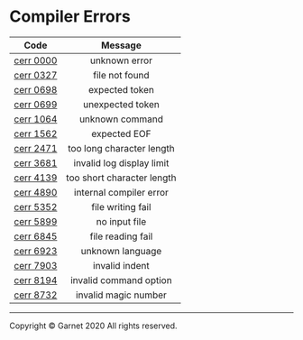# Compiler Errors

|Code|Message|
|:-:|:-:|
|[cerr 0000](/docs/en/releases/ches0/tools/compiler/errors/cerr0000.md)|unknown error|
|[cerr 0327](/docs/en/releases/ches0/tools/compiler/errors/cerr0327.md)|file not found|
|[cerr 0698](/docs/en/releases/ches0/tools/compiler/errors/cerr0698.md)|expected token|
|[cerr 0699](/docs/en/releases/ches0/tools/compiler/errors/cerr0699.md)|unexpected token|
|[cerr 1064](/docs/en/releases/ches0/tools/compiler/errors/cerr1064.md)|unknown command|
|[cerr 1562](/docs/en/releases/ches0/tools/compiler/errors/cerr1562.md)|expected EOF|
|[cerr 2471](/docs/en/releases/ches0/errors/cerr2471.md)|too long character length|
|[cerr 3681](/docs/en/releases/ches0/errors/cerr3681.md)|invalid log display limit|
|[cerr 4139](/docs/en/releases/ches0/tools/compiler/errors/cerr4139.md)|too short character length|
|[cerr 4890](/docs/en/releases/ches0/tools/compiler/errors/cerr4890.md)|internal compiler error|
|[cerr 5352](/docs/en/releases/ches0/tools/compiler/errors/cerr5352.md)|file writing fail|
|[cerr 5899](/docs/en/releases/ches0/tools/compiler/errors/cerr5899.md)|no input file|
|[cerr 6845](/docs/en/releases/ches0/tools/compiler/errors/cerr6845.md)|file reading fail|
|[cerr 6923](/docs/en/releases/ches0/tools/compiler/errors/cerr6923.md)|unknown language|
|[cerr 7903](/docs/en/releases/ches0/tools/compiler/errors/cerr7903.md)|invalid indent|
|[cerr 8194](/docs/en/releases/ches0/tools/compiler/errors/cerr8194.md)|invalid command option|
|[cerr 8732](/docs/en/releases/ches0/tools/compiler/errors/cerr8732.md)|invalid magic number|

---

Copyright © Garnet 2020 All rights reserved.
